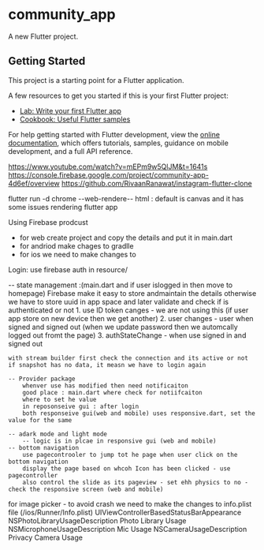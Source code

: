 # community_app

A new Flutter project.

## Getting Started

This project is a starting point for a Flutter application.

A few resources to get you started if this is your first Flutter project:

- [Lab: Write your first Flutter app](https://docs.flutter.dev/get-started/codelab)
- [Cookbook: Useful Flutter samples](https://docs.flutter.dev/cookbook)

For help getting started with Flutter development, view the
[online documentation](https://docs.flutter.dev/), which offers tutorials,
samples, guidance on mobile development, and a full API reference.


https://www.youtube.com/watch?v=mEPm9w5QlJM&t=1641s
https://console.firebase.google.com/project/community-app-4d6ef/overview
https://github.com/RivaanRanawat/instagram-flutter-clone

flutter run -d chrome --web-rendere-- html : default is canvas and it has some issues rendering flutter app

Using Firebase prodcust

- for web
    create project  and copy the details and put it in main.dart
- for andriod
    make chages to gradlle
- for ios we need to make changes to 

Login:
    use firebase auth
    in resource/

-- state management :(main.dart and if user islogged in then move to homepage)
	Firebase make it easy to store andmaintain the details
	otherwise we have to store uuid in app space and later validate and check if is authenticated or not
	1. use ID token canges - we are not using this (if user app store on new device then we get another)
	2. user changes - user when signed and signed out (when we update password then we automcally logged out fromt the page)
	3. authStateChange - when use signed in and signed out

	with stream builder first check the connection and its active or not
	if snapshot has no data, it measn we have to login again

	-- Provider package
		whenver use has modified then need notificaiton
		good place : main.dart where check for notiifcaiton
		where to set he value
		in reposonseive gui : after login
		both responseive gui(web and mobile) uses responsive.dart, set the value for the same

	-- adark mode and light mode
		-- logic is in plcae in responsive gui (web and mobile)
	-- bottom navigation
		use pagecontrooler to jump tot he page when user click on the bottom navigation
		display the page based on whcoh Icon has been clicked - use pagecontroller
		also control the slide as its pageview - set ehh physics to no - check the responsive screen (web and mobile)

for image picker - to avoid crash we need to make the changes to 
info.plist file (/ios/Runner/Info.plist)
<key>UIViewControllerBasedStatusBarAppearance</key>
	<true/>
	<key>NSPhotoLibraryUsageDescription</key>
	<string>Photo Library Usage</string>
	<key>NSMicrophoneUsageDescription</key>
	<string>Mic Usage</string>
	<key>NSCameraUsageDescription</key>
	<string>Privacy Camera Usage</string>


